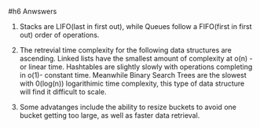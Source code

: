 #h6 Anwswers

1. Stacks are LIFO(last in first out), while Queues follow a FIFO(first in first out) order of operations. 

2. The retrevial time complexity for the following data structures are ascending. 
Linked lists have the smallest amount of complexity at o(n) - or linear time. 
Hashtables are slightly slowly with operations completing in o(1)- constant time. 
Meanwhile Binary Search Trees are the slowest with 0(log(n)) logarithimic time complexity, this type of data structure will find it difficult to scale.

3. Some advatanges include the ability to resize buckets to avoid one bucket getting too large, as well as faster data retrieval. 
